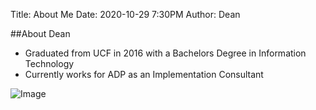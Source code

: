 Title: About Me
Date: 2020-10-29 7:30PM
Author: Dean

##About Dean
* Graduated from UCF in 2016 with a Bachelors Degree in Information Technology
* Currently works for ADP as an Implementation Consultant


![Image](https://i.imgur.com/OOYNcO3.jpg)
